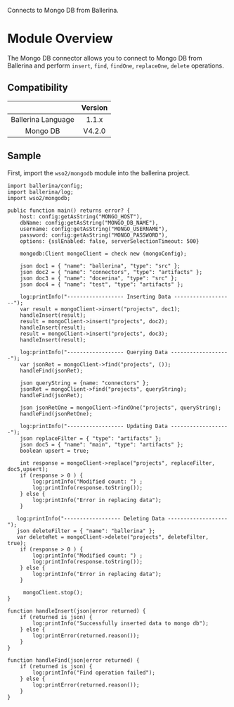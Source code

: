 Connects to Mongo DB from Ballerina.

# Module Overview

The Mongo DB connector allows you to connect to Mongo DB from Ballerina and perform `insert`, `find`, `findOne`, `replaceOne`, `delete` operations.

## Compatibility

|                             |       Version               |
|:---------------------------:|:---------------------------:|
| Ballerina Language          | 1.1.x                       |
| Mongo DB                    | V4.2.0                      |

## Sample

First, import the `wso2/mongodb` module into the ballerina project.

```ballerina
import ballerina/config;
import ballerina/log;
import wso2/mongodb;

public function main() returns error? {
    host: config:getAsString("MONGO_HOST"),
    dbName: config:getAsString("MONGO_DB_NAME"),
    username: config:getAsString("MONGO_USERNAME"),
    password: config:getAsString("MONGO_PASSWORD"),
    options: {sslEnabled: false, serverSelectionTimeout: 500}

    mongodb:Client mongoClient = check new (mongoConfig);

    json doc1 = { "name": "ballerina", "type": "src" };
    json doc2 = { "name": "connectors", "type": "artifacts" };
    json doc3 = { "name": "docerina", "type": "src" };
    json doc4 = { "name": "test", "type": "artifacts" };

    log:printInfo("------------------ Inserting Data -------------------");
    var result = mongoClient->insert("projects", doc1);
    handleInsert(result);
    result = mongoClient->insert("projects", doc2);
    handleInsert(result);
    result = mongoClient->insert("projects", doc3);
    handleInsert(result);
  
    log:printInfo("------------------ Querying Data -------------------");
    var jsonRet = mongoClient->find("projects", ());
    handleFind(jsonRet);

    json queryString = {name: "connectors" };
    jsonRet = mongoClient->find("projects", queryString);
    handleFind(jsonRet);

    json jsonRetOne = mongoClient->findOne("projects", queryString);
    handleFind(jsonRetOne);

    log:printInfo("------------------ Updating Data -------------------");
    json replaceFilter = { "type": "artifacts" };
    json doc5 = { "name": "main", "type": "artifacts" };
    boolean upsert = true;

    int response = mongoClient->replace("projects", replaceFilter, doc5,upsert);
    if (response > 0 ) {
        log:printInfo("Modified count: ") ;
        log:printInfo(response.toString());
    } else {
        log:printInfo("Error in replacing data");
    }

   log:printInfo("------------------ Deleting Data -------------------");
   json deleteFilter = { "name": "ballerina" };
   var deleteRet = mongoClient->delete("projects", deleteFilter, true);
    if (response > 0 ) {
        log:printInfo("Modified count: ") ;
        log:printInfo(response.toString());
    } else {
        log:printInfo("Error in replacing data");
    }

     mongoClient.stop();
}

function handleInsert(json|error returned) {
    if (returned is json) {
        log:printInfo("Successfully inserted data to mongo db");
    } else {
        log:printError(returned.reason());
    }
}

function handleFind(json|error returned) {
    if (returned is json) {
        log:printInfo("Find operation failed");
    } else {
        log:printError(returned.reason());
    }
}
```
